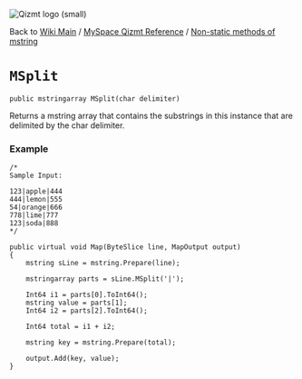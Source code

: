 <a href='Hidden comment: Image:'></a><img src='http://qizmt.googlecode.com/svn/wiki/images/Qizmt_logo_small.png' alt='Qizmt logo (small)' />

Back to <a href='Hidden comment: Link:'></a>[Wiki Main](Main.md) / [MySpace Qizmt Reference](MySpaceQizmtReference.md) / [Non-static methods of mstring](MySpaceQizmtReferenceMStringMethods.md)



# `MSplit` #
`public mstringarray MSplit(char delimiter)`

Returns a mstring array that contains the substrings in this instance that are delimited by the char delimiter.

### Example ###
```
/*
Sample Input:

123|apple|444
444|lemon|555
54|orange|666
778|lime|777
123|soda|888
*/

public virtual void Map(ByteSlice line, MapOutput output)
{
    mstring sLine = mstring.Prepare(line);

    mstringarray parts = sLine.MSplit('|');

    Int64 i1 = parts[0].ToInt64();
    mstring value = parts[1];
    Int64 i2 = parts[2].ToInt64();

    Int64 total = i1 + i2;

    mstring key = mstring.Prepare(total);

    output.Add(key, value);
} 
```